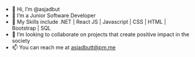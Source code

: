 - 👋 Hi, I’m @asjadbut
- 👀 I’m a Junior Software Developer
- 🌱 My Skills include .NET | React JS | Javascript | CSS | HTML | Bootstrap | SQL
- 💞️ I’m looking to collaborate on projects that create positive impact in the society
- 📫 You can reach me at asjadbutt@pm.me

<!---
asjadbut/asjadbut is a ✨ special ✨ repository because its `README.md` (this file) appears on your GitHub profile.
You can click the Preview link to take a look at your changes.
--->
